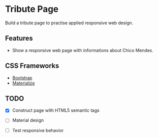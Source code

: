 # Tribute Page

Build a tribute page to practise applied responsive web design.

## Features

- Show a responsive web page with informations about Chico Mendes.

## CSS Frameworks

- [Bootstrap](http://getbootstrap.com/)
- [Materialize](http://materializecss.com/)

## TODO

- [X] Construct page with HTML5 semantic tags
- [ ] Material design
- [ ] Test responsive behavior

